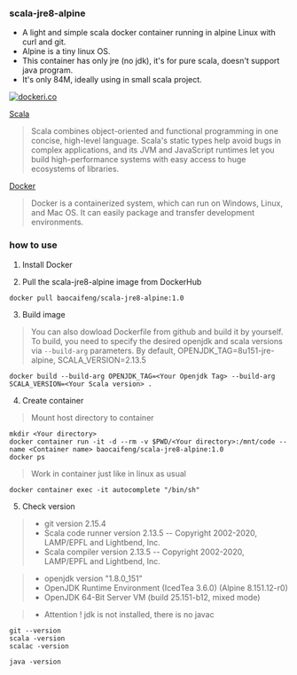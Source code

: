 ### scala-jre8-alpine

- A light and simple scala docker container running in alpine Linux with curl and git.
- Alpine is a tiny linux OS.
- This container has only jre (no jdk), it's for pure scala, doesn't support java program.
- It's only 84M, ideally using in small scala project.

[![dockeri.co](https://dockeri.co/image/baocaifeng/scala-jre8-alpine)](https://hub.docker.com/r/baocaifeng/scala-jre8-alpine)


[Scala](https://www.scala-lang.org/)

> Scala combines object-oriented and functional programming in one concise, high-level language. 
> Scala's static types help avoid bugs in complex applications, and its JVM and JavaScript runtimes 
> let you build high-performance systems with easy access to huge ecosystems of libraries.

[Docker](https://www.docker.com/)

> Docker is a containerized system, which can run on Windows, Linux, and Mac OS. It can easily package and transfer development environments.
### how to use

1. Install Docker

2. Pull the scala-jre8-alpine image from DockerHub
```
docker pull baocaifeng/scala-jre8-alpine:1.0
```

3. Build image 
> You can also dowload Dockerfile from github and build it by yourself. 
> To build, you need to specify the desired openjdk and scala versions via `--build-arg` parameters.
> By default, OPENJDK_TAG=8u151-jre-alpine, SCALA_VERSION=2.13.5
```
docker build --build-arg OPENJDK_TAG=<Your Openjdk Tag> --build-arg SCALA_VERSION=<Your Scala version> .
```

4. Create container
> Mount host directory to container
```
mkdir <Your directory>
docker container run -it -d --rm -v $PWD/<Your directory>:/mnt/code --name <Container name> baocaifeng/scala-jre8-alpine:1.0
docker ps
```
> Work in container just like in linux as usual
```
docker container exec -it autocomplete "/bin/sh"
```

5. Check version
> - git version 2.15.4 
> - Scala code runner version 2.13.5 -- Copyright 2002-2020, LAMP/EPFL and Lightbend, Inc.
> - Scala compiler version 2.13.5 -- Copyright 2002-2020, LAMP/EPFL and Lightbend, Inc.

> - openjdk version "1.8.0_151"
> - OpenJDK Runtime Environment (IcedTea 3.6.0) (Alpine 8.151.12-r0)
> - OpenJDK 64-Bit Server VM (build 25.151-b12, mixed mode) 

> - Attention ! jdk is not installed, there is no javac
```
git --version
scala -version
scalac -version

java -version
```

